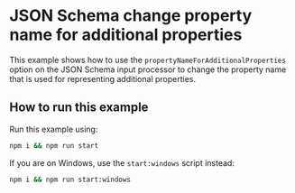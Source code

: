 # JSON Schema change property name for additional properties

This example shows how to use the `propertyNameForAdditionalProperties` option on the JSON Schema input processor to change the property name that is used for representing additional properties.

## How to run this example

Run this example using:

```sh
npm i && npm run start
```

If you are on Windows, use the `start:windows` script instead:

```sh
npm i && npm run start:windows
```
